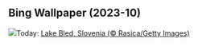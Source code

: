 ## Bing Wallpaper (2023-10)
![](https://www.bing.com/th?id=OHR.LakeBledSunrise_EN-GB9672401018_UHD.jpg&w=1000)Today: [Lake Bled, Slovenia (© Rasica/Getty Images)](https://www.bing.com/th?id=OHR.LakeBledSunrise_EN-GB9672401018_UHD.jpg)